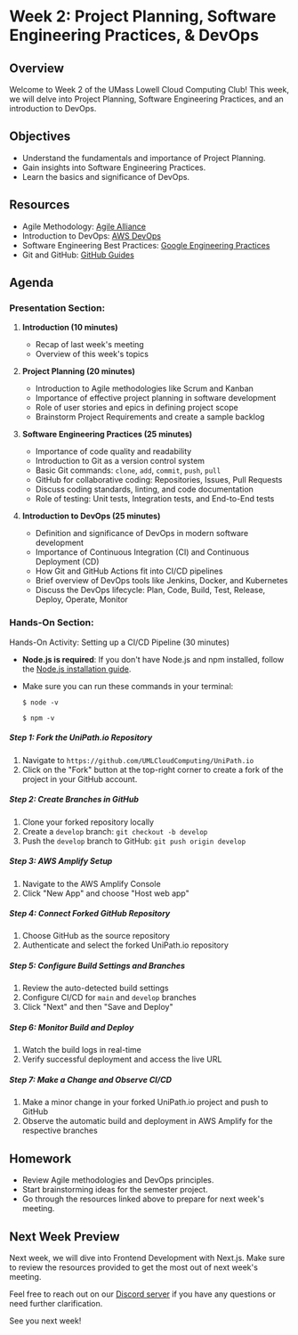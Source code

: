 # Week 2: Project Planning, Software Engineering Practices, & DevOps

## Overview

Welcome to Week 2 of the UMass Lowell Cloud Computing Club! This week, we will delve into Project Planning, Software Engineering Practices, and an introduction to DevOps.

## Objectives

- Understand the fundamentals and importance of Project Planning.
- Gain insights into Software Engineering Practices.
- Learn the basics and significance of DevOps.

## Resources

- Agile Methodology: [Agile Alliance](https://www.agilealliance.org/agile101/)
- Introduction to DevOps: [AWS DevOps](https://aws.amazon.com/devops/what-is-devops/)
- Software Engineering Best Practices: [Google Engineering Practices](https://google.github.io/eng-practices/)
- Git and GitHub: [GitHub Guides](https://guides.github.com/)

## Agenda

### Presentation Section:

1. **Introduction (10 minutes)**
    - Recap of last week's meeting
    - Overview of this week's topics

2. **Project Planning (20 minutes)**
    - Introduction to Agile methodologies like Scrum and Kanban
    - Importance of effective project planning in software development
    - Role of user stories and epics in defining project scope
    - Brainstorm Project Requirements and create a sample backlog

3. **Software Engineering Practices (25 minutes)**
    - Importance of code quality and readability
    - Introduction to Git as a version control system
    - Basic Git commands: `clone`, `add`, `commit`, `push`, `pull`
    - GitHub for collaborative coding: Repositories, Issues, Pull Requests
    - Discuss coding standards, linting, and code documentation
    - Role of testing: Unit tests, Integration tests, and End-to-End tests

4. **Introduction to DevOps (25 minutes)**
    - Definition and significance of DevOps in modern software development
    - Importance of Continuous Integration (CI) and Continuous Deployment (CD)
    - How Git and GitHub Actions fit into CI/CD pipelines
    - Brief overview of DevOps tools like Jenkins, Docker, and Kubernetes
    - Discuss the DevOps lifecycle: Plan, Code, Build, Test, Release, Deploy, Operate, Monitor

### Hands-On Section:

Hands-On Activity: Setting up a CI/CD Pipeline (30 minutes)

- **Node.js is required**: If you don't have Node.js and npm installed, follow the [Node.js installation guide](https://nodejs.org/en/download/).
- Make sure you can run these commands in your terminal: 
    ```
    $ node -v
    ```

    ```
    $ npm -v
    ```

##### Step 1: Fork the UniPath.io Repository
1. Navigate to `https://github.com/UMLCloudComputing/UniPath.io`
2. Click on the "Fork" button at the top-right corner to create a fork of the project in your GitHub account.

##### Step 2: Create Branches in GitHub
1. Clone your forked repository locally
2. Create a `develop` branch: `git checkout -b develop`
3. Push the `develop` branch to GitHub: `git push origin develop`

##### Step 3: AWS Amplify Setup
1. Navigate to the AWS Amplify Console
2. Click "New App" and choose "Host web app"

##### Step 4: Connect Forked GitHub Repository
1. Choose GitHub as the source repository
2. Authenticate and select the forked UniPath.io repository

##### Step 5: Configure Build Settings and Branches
1. Review the auto-detected build settings
2. Configure CI/CD for `main` and `develop` branches
3. Click "Next" and then "Save and Deploy"

##### Step 6: Monitor Build and Deploy
1. Watch the build logs in real-time
2. Verify successful deployment and access the live URL

##### Step 7: Make a Change and Observe CI/CD
1. Make a minor change in your forked UniPath.io project and push to GitHub
2. Observe the automatic build and deployment in AWS Amplify for the respective branches


## Homework

- Review Agile methodologies and DevOps principles.
- Start brainstorming ideas for the semester project.
- Go through the resources linked above to prepare for next week's meeting.

## Next Week Preview

Next week, we will dive into Frontend Development with Next.js. Make sure to review the resources provided to get the most out of next week's meeting.

Feel free to reach out on our [Discord server](https://discord.gg/WC2NdqYtDt) if you have any questions or need further clarification.

See you next week!
